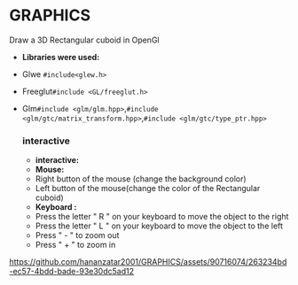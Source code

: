 # GRAPHICS
Draw a 3D Rectangular cuboid in OpenGl 
- **Libraries were used:**
- Glwe `#include<glew.h>`
- Freeglut`#include <GL/freeglut.h>`
- Glm`#include <glm/glm.hpp>`,`#include <glm/gtc/matrix_transform.hpp>`,`#include <glm/gtc/type_ptr.hpp>`
  
  ### interactive
  - **interactive:**
  -  **Mouse:**
    -   Right button of the mouse (change the background color)
    -  Left button of the mouse(change the color of the Rectangular cuboid)
   -  **Keyboard :**
     -   Press the letter " R " on your keyboard to move the object to the right
     -   Press the letter " L " on your keyboard to move the object to the left
     -   Press " - " to zoom out
     -  Press " + " to zoom in



https://github.com/hananzatar2001/GRAPHICS/assets/90716074/263234bd-ec57-4bdd-bade-93e30dc5ad12

